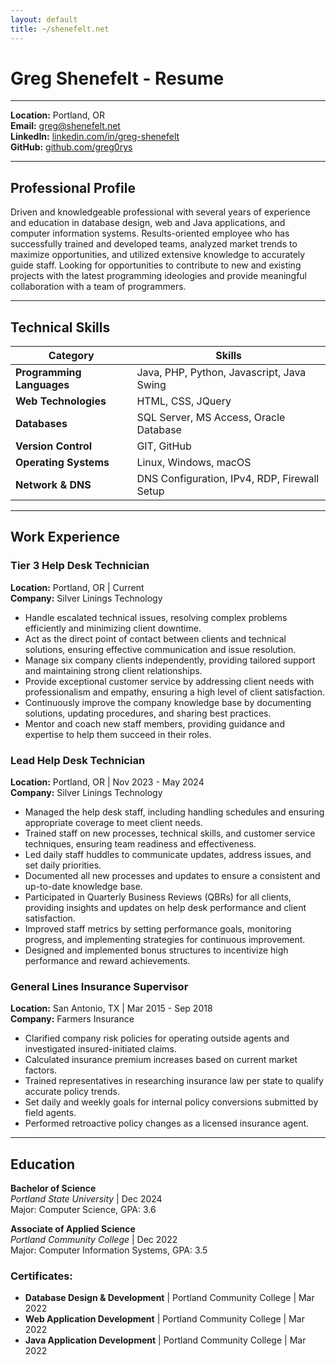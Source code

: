 ```yaml
---
layout: default
title: ~/shenefelt.net
---
```


# Greg Shenefelt - Resume

---

**Location:** Portland, OR  
**Email:** [greg@shenefelt.net](mailto:greg@shenefelt.net)  
**LinkedIn:** [linkedin.com/in/greg-shenefelt](https://linkedin.com/in/greg-shenefelt)\
**GitHub:** [github.com/greg0rys](https://www.github.com/greg0rys)

---

## Professional Profile

Driven and knowledgeable professional with several years of experience and education in database design, web and Java applications, and computer information systems. Results-oriented employee who has successfully trained and developed teams, analyzed market trends to maximize opportunities, and utilized extensive knowledge to accurately guide staff. Looking for opportunities to contribute to new and existing projects with the latest programming ideologies and provide meaningful collaboration with a team of programmers.

---

## Technical Skills

| **Category**              | **Skills**                                    |
| ------------------------- | --------------------------------------------- |
| **Programming Languages** | Java, PHP, Python, Javascript, Java Swing      |
| **Web Technologies**      | HTML, CSS, JQuery                             |
| **Databases**             | SQL Server, MS Access, Oracle Database        |
| **Version Control**       | GIT, GitHub                                   |
| **Operating Systems**     | Linux, Windows, macOS                         |
| **Network & DNS**         | DNS Configuration, IPv4, RDP, Firewall Setup  |


---

## Work Experience

### **Tier 3 Help Desk Technician**  
**Location:** Portland, OR | Current  
**Company:** Silver Linings Technology

- Handle escalated technical issues, resolving complex problems efficiently and minimizing client downtime.
- Act as the direct point of contact between clients and technical solutions, ensuring effective communication and issue resolution.
- Manage six company clients independently, providing tailored support and maintaining strong client relationships.
- Provide exceptional customer service by addressing client needs with professionalism and empathy, ensuring a high level of client satisfaction.
- Continuously improve the company knowledge base by documenting solutions, updating procedures, and sharing best practices.
- Mentor and coach new staff members, providing guidance and expertise to help them succeed in their roles.

### **Lead Help Desk Technician**  
**Location:** Portland, OR | Nov 2023 - May 2024  
**Company:** Silver Linings Technology

- Managed the help desk staff, including handling schedules and ensuring appropriate coverage to meet client needs.
- Trained staff on new processes, technical skills, and customer service techniques, ensuring team readiness and effectiveness.
- Led daily staff huddles to communicate updates, address issues, and set daily priorities.
- Documented all new processes and updates to ensure a consistent and up-to-date knowledge base.
- Participated in Quarterly Business Reviews (QBRs) for all clients, providing insights and updates on help desk performance and client satisfaction.
- Improved staff metrics by setting performance goals, monitoring progress, and implementing strategies for continuous improvement.
- Designed and implemented bonus structures to incentivize high performance and reward achievements.

### **General Lines Insurance Supervisor**  
**Location:** San Antonio, TX | Mar 2015 - Sep 2018  
**Company:** Farmers Insurance

- Clarified company risk policies for operating outside agents and investigated insured-initiated claims.
- Calculated insurance premium increases based on current market factors.
- Trained representatives in researching insurance law per state to qualify accurate policy trends.
- Set daily and weekly goals for internal policy conversions submitted by field agents.
- Performed retroactive policy changes as a licensed insurance agent.

---

## Education

**Bachelor of Science**  
*Portland State University* | Dec 2024  
Major: Computer Science, GPA: 3.6

**Associate of Applied Science**  
*Portland Community College* | Dec 2022  
Major: Computer Information Systems, GPA: 3.5

### **Certificates:**

- **Database Design & Development** | Portland Community College | Mar 2022  
- **Web Application Development** | Portland Community College | Mar 2022  
- **Java Application Development** | Portland Community College | Mar 2022


